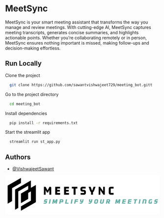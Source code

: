 
# MeetSync

MeetSync is your smart meeting assistant that transforms the way you manage and review meetings. With cutting-edge AI, MeetSync captures meeting transcripts, generates concise summaries, and highlights actionable points. Whether you’re collaborating remotely or in person, MeetSync ensures nothing important is missed, making follow-ups and decision-making effortless.


## Run Locally

Clone the project

```bash
  git clone https://github.com/sawantvishwajeet729/meeting_bot.gitt
```

Go to the project directory

```bash
  cd meeting_bot
```

Install dependencies

```bash
  pip install -r requirements.txt
```

Start the streamlit app

```bash
  streamlit run st_app.py
```


## Authors

- [@VishwajeetSawant](https://github.com/sawantvishwajeet729)


![Logo](https://github.com/sawantvishwajeet729/meeting_bot/blob/main/images/logo_white.png)


